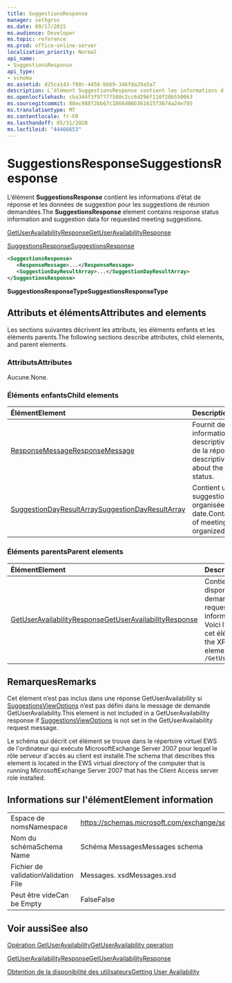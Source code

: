 ```yaml
---
title: SuggestionsResponse
manager: sethgros
ms.date: 09/17/2015
ms.audience: Developer
ms.topic: reference
ms.prod: office-online-server
localization_priority: Normal
api_name:
- SuggestionsResponse
api_type:
- schema
ms.assetid: d25ca143-f80c-4458-b669-346fda29a5a7
description: L’élément SuggestionsResponse contient les informations d’état de réponse et les données de suggestion pour les suggestions de réunion demandées.
ms.openlocfilehash: cba344f3f97777580c2cc6d296f110f20b550063
ms.sourcegitcommit: 88ec988f2bb67c1866d06b361615f3674a24e795
ms.translationtype: MT
ms.contentlocale: fr-FR
ms.lasthandoff: 05/31/2020
ms.locfileid: "44466653"
---
```

# <a name="suggestionsresponse"></a><span data-ttu-id="2523c-103">SuggestionsResponse</span><span class="sxs-lookup"><span data-stu-id="2523c-103">SuggestionsResponse</span></span>

<span data-ttu-id="2523c-104">L’élément **SuggestionsResponse** contient les informations d’état de réponse et les données de suggestion pour les suggestions de réunion demandées.</span><span class="sxs-lookup"><span data-stu-id="2523c-104">The **SuggestionsResponse** element contains response status information and suggestion data for requested meeting suggestions.</span></span> 
  
[<span data-ttu-id="2523c-105">GetUserAvailabilityResponse</span><span class="sxs-lookup"><span data-stu-id="2523c-105">GetUserAvailabilityResponse</span></span>](getuseravailabilityresponse.md)
  
[<span data-ttu-id="2523c-106">SuggestionsResponse</span><span class="sxs-lookup"><span data-stu-id="2523c-106">SuggestionsResponse</span></span>](suggestionsresponse.md)
  
```xml
<SuggestionsResponse>
   <ResponseMessage>...</ResponseMessage>
   <SuggestionDayResultArray>...</SuggestionDayResultArray>
</SuggestionsResponse>
```

 <span data-ttu-id="2523c-107">**SuggestionsResponseType**</span><span class="sxs-lookup"><span data-stu-id="2523c-107">**SuggestionsResponseType**</span></span>
## <a name="attributes-and-elements"></a><span data-ttu-id="2523c-108">Attributs et éléments</span><span class="sxs-lookup"><span data-stu-id="2523c-108">Attributes and elements</span></span>

<span data-ttu-id="2523c-109">Les sections suivantes décrivent les attributs, les éléments enfants et les éléments parents.</span><span class="sxs-lookup"><span data-stu-id="2523c-109">The following sections describe attributes, child elements, and parent elements.</span></span>
  
### <a name="attributes"></a><span data-ttu-id="2523c-110">Attributs</span><span class="sxs-lookup"><span data-stu-id="2523c-110">Attributes</span></span>

<span data-ttu-id="2523c-111">Aucune.</span><span class="sxs-lookup"><span data-stu-id="2523c-111">None.</span></span>
  
### <a name="child-elements"></a><span data-ttu-id="2523c-112">Éléments enfants</span><span class="sxs-lookup"><span data-stu-id="2523c-112">Child elements</span></span>

|<span data-ttu-id="2523c-113">**Élément**</span><span class="sxs-lookup"><span data-stu-id="2523c-113">**Element**</span></span>|<span data-ttu-id="2523c-114">**Description**</span><span class="sxs-lookup"><span data-stu-id="2523c-114">**Description**</span></span>|
|:-----|:-----|
|[<span data-ttu-id="2523c-115">ResponseMessage</span><span class="sxs-lookup"><span data-stu-id="2523c-115">ResponseMessage</span></span>](responsemessage.md) <br/> |<span data-ttu-id="2523c-116">Fournit des informations descriptives sur l’état de la réponse.</span><span class="sxs-lookup"><span data-stu-id="2523c-116">Provides descriptive information about the response status.</span></span>  <br/> |
|[<span data-ttu-id="2523c-117">SuggestionDayResultArray</span><span class="sxs-lookup"><span data-stu-id="2523c-117">SuggestionDayResultArray</span></span>](suggestiondayresultarray.md) <br/> |<span data-ttu-id="2523c-118">Contient un tableau des suggestions de réunion organisées par date.</span><span class="sxs-lookup"><span data-stu-id="2523c-118">Contains an array of meeting suggestions organized by date.</span></span>  <br/> |
   
### <a name="parent-elements"></a><span data-ttu-id="2523c-119">Éléments parents</span><span class="sxs-lookup"><span data-stu-id="2523c-119">Parent elements</span></span>

|<span data-ttu-id="2523c-120">**Élément**</span><span class="sxs-lookup"><span data-stu-id="2523c-120">**Element**</span></span>|<span data-ttu-id="2523c-121">**Description**</span><span class="sxs-lookup"><span data-stu-id="2523c-121">**Description**</span></span>|
|:-----|:-----|
|[<span data-ttu-id="2523c-122">GetUserAvailabilityResponse</span><span class="sxs-lookup"><span data-stu-id="2523c-122">GetUserAvailabilityResponse</span></span>](getuseravailabilityresponse.md) <br/> |<span data-ttu-id="2523c-123">Contient les informations de disponibilité des utilisateurs demandés.</span><span class="sxs-lookup"><span data-stu-id="2523c-123">Contains the requested users' availability information.</span></span>  <br/> <span data-ttu-id="2523c-124">Voici l’expression XPath de cet élément :</span><span class="sxs-lookup"><span data-stu-id="2523c-124">The following is the XPath expression to this element:</span></span>  <br/>  `/GetUserAvailabilityResponse` <br/> |
   
## <a name="remarks"></a><span data-ttu-id="2523c-125">Remarques</span><span class="sxs-lookup"><span data-stu-id="2523c-125">Remarks</span></span>

<span data-ttu-id="2523c-126">Cet élément n’est pas inclus dans une réponse GetUserAvailability si [SuggestionsViewOptions](suggestionsviewoptions.md) n’est pas défini dans le message de demande GetUserAvailability.</span><span class="sxs-lookup"><span data-stu-id="2523c-126">This element is not included in a GetUserAvailability response if [SuggestionsViewOptions](suggestionsviewoptions.md) is not set in the GetUserAvailability request message.</span></span> 
  
<span data-ttu-id="2523c-127">Le schéma qui décrit cet élément se trouve dans le répertoire virtuel EWS de l'ordinateur qui exécute MicrosoftExchange Server 2007 pour lequel le rôle serveur d'accès au client est installé.</span><span class="sxs-lookup"><span data-stu-id="2523c-127">The schema that describes this element is located in the EWS virtual directory of the computer that is running MicrosoftExchange Server 2007 that has the Client Access server role installed.</span></span>
  
## <a name="element-information"></a><span data-ttu-id="2523c-128">Informations sur l'élément</span><span class="sxs-lookup"><span data-stu-id="2523c-128">Element information</span></span>

|||
|:-----|:-----|
|<span data-ttu-id="2523c-129">Espace de noms</span><span class="sxs-lookup"><span data-stu-id="2523c-129">Namespace</span></span>  <br/> |https://schemas.microsoft.com/exchange/services/2006/messages  <br/> |
|<span data-ttu-id="2523c-130">Nom du schéma</span><span class="sxs-lookup"><span data-stu-id="2523c-130">Schema Name</span></span>  <br/> |<span data-ttu-id="2523c-131">Schéma Messages</span><span class="sxs-lookup"><span data-stu-id="2523c-131">Messages schema</span></span>  <br/> |
|<span data-ttu-id="2523c-132">Fichier de validation</span><span class="sxs-lookup"><span data-stu-id="2523c-132">Validation File</span></span>  <br/> |<span data-ttu-id="2523c-133">Messages. xsd</span><span class="sxs-lookup"><span data-stu-id="2523c-133">Messages.xsd</span></span>  <br/> |
|<span data-ttu-id="2523c-134">Peut être vide</span><span class="sxs-lookup"><span data-stu-id="2523c-134">Can be Empty</span></span>  <br/> |<span data-ttu-id="2523c-135">False</span><span class="sxs-lookup"><span data-stu-id="2523c-135">False</span></span>  <br/> |
   
## <a name="see-also"></a><span data-ttu-id="2523c-136">Voir aussi</span><span class="sxs-lookup"><span data-stu-id="2523c-136">See also</span></span>



[<span data-ttu-id="2523c-137">Opération GetUserAvailability</span><span class="sxs-lookup"><span data-stu-id="2523c-137">GetUserAvailability operation</span></span>](getuseravailability-operation.md)
  
[<span data-ttu-id="2523c-138">GetUserAvailabilityResponse</span><span class="sxs-lookup"><span data-stu-id="2523c-138">GetUserAvailabilityResponse</span></span>](getuseravailabilityresponse.md)


[<span data-ttu-id="2523c-139">Obtention de la disponibilité des utilisateurs</span><span class="sxs-lookup"><span data-stu-id="2523c-139">Getting User Availability</span></span>](https://msdn.microsoft.com/library/d4133fcb-9b0f-4e6b-aadf-a389da83516a%28Office.15%29.aspx)

